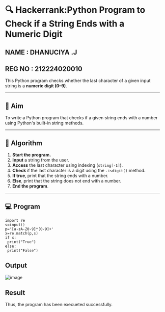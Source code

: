 # 🔍 Hackerrank:Python Program to Check if a String Ends with a Numeric Digit
NAME : DHANUCIYA .J
---
REG NO : 212224020010
---
This Python program checks whether the last character of a given input string is a **numeric digit (0–9)**.

---

## 🎯 Aim

To write a Python program that checks if a given string ends with a number using Python's built-in string methods.

---

## 🧠 Algorithm

1. **Start the program.**
2. **Input** a string from the user.
3. **Access** the last character using indexing (`string[-1]`).
4. **Check** if the last character is a digit using the `.isdigit()` method.
5. **If true**, print that the string ends with a number.
6. **Else**, print that the string does not end with a number.
7. **End the program.**

---

## 💻  Program
~~~
import re
s=input()
p='[a-zA-Z0-9]*[0-9]+'
x=re.match(p,s)
if x:
 print("True")
else:
 print("False")
~~~
## Output
![image](https://github.com/user-attachments/assets/e68d9433-b56b-4281-90cb-204542da2ada)

## Result
Thus, the program has been execueted successfully.
